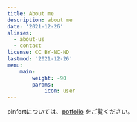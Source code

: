 ```yaml
---
title: About me
description: about me
date: '2021-12-26'
aliases:
  - about-us
  - contact
license: CC BY-NC-ND
lastmod: '2021-12-26'
menu:
    main: 
        weight: -90
        params:
            icon: user
---
```


pinfortについては、[potfolio](https://pinfort.me) をご覧ください。
